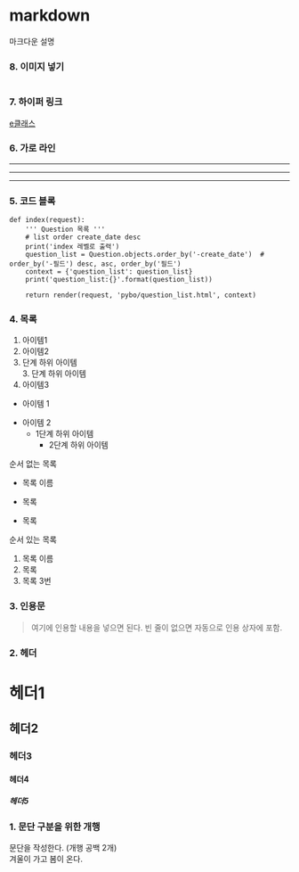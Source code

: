 # markdown
마크다운 설명

### 8. 이미지 넣기
![]()

### 7. 하이퍼 링크
[e클래스](https://cafe.daum.net/pcwk "e클래스의 cafe입니다.")

### 6. 가로 라인
---
***
--------------

### 5. 코드 블록
```
def index(request):
    ''' Question 목록 '''
    # list order create_date desc
    print('index 레벨로 출력')
    question_list = Question.objects.order_by('-create_date')  # order_by('-필드') desc, asc, order_by('필드')
    context = {'question_list': question_list}
    print('question_list:{}'.format(question_list))

    return render(request, 'pybo/question_list.html', context)
```

### 4. 목록
1. 아이템1
2. 아이템2  
  9. 단계 하위 아이템  
    3. 단계 하위 아이템  
9. 아이템3

+ 아이템 1
- 아이템 2
  - 1단계 하위 아이템
    * 2단계 하위 아이템


순서 없는 목록
* 목록 이름
- 목록
+ 목록

순서 있는 목록
1. 목록 이름
2. 목록
3. 목록 3번

### 3. 인용문
> 여기에 인용할 내용을 넣으면 된다.
> 빈 줄이 없으면 자동으로 인용 상자에 포함.

### 2. 헤더
# 헤더1
## 헤더2
### 헤더3
#### 헤더4
##### 헤더5

### 1. 문단 구분을 위한 개행
문단을 작성한다. (개행 공백 2개)   
겨울이 가고 봄이 온다.
